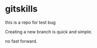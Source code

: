 # gitskills
this is a repo for test bug

Creating a new branch is quick and simple.

no fast forward.
